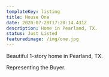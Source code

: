 ```yaml
---
templateKey: listing
title: House One
date: 2020-07-28T17:20:14.431Z
description: Home in Pearland, TX.
status: Just Listed
featuredimage: /img/one.jpg
---
```

Beautiful 1-story home in Pearland, TX.

Representing the Buyer.